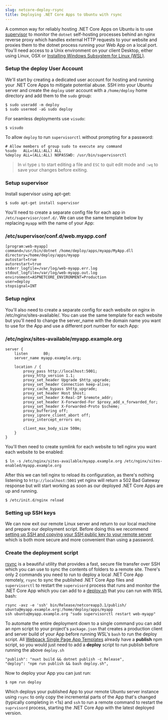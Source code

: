 ```yaml
---
slug: netcore-deploy-rsync
title: Deploying .NET Core Apps to Ubuntu with rsync
---
```


A common way for reliably hosting .NET Core Apps on Ubuntu is to use [supervisor](http://supervisord.org/index.html) to monitor the `dotnet` self-hosting processes behind an nginx reverse proxy which handles external HTTP requests to your website and proxies them to the dotnet process running your Web App on a local port. You'll need access to a Unix environment on your client Desktop, either using Linux, OSX or [Installing Windows Subsystem for Linux (WSL)](https://github.com/ServiceStack/redis-windows#option-1-install-redis-on-ubuntu-on-windows).

### Setup the deploy User Account

We'll start by creating a dedicated user account for hosting and running your .NET Core Apps to mitigate potential abuse. SSH into your Ubuntu server and create the `deploy` user account with a `/home/deploy` home directory and add them to the `sudo` group:

    $ sudo useradd -m deploy
    $ sudo usermod -aG sudo deploy

For seamless deployments use `visudo`:

    $ visudo

To allow `deploy` to run `supervisorctl` without prompting for a password:

    # Allow members of group sudo to execute any command
    %sudo   ALL=(ALL:ALL) ALL
    %deploy ALL=(ALL:ALL) NOPASSWD: /usr/bin/supervisorctl

> In vi type `i` to start editing a file and `ESC` to quit edit mode and `:wq` to save your changes before exiting.

### Setup supervisor

Install supervisor using apt-get:

    $ sudo apt-get install supervisor

You'll need to create a separate config file for each app in `/etc/supervisor/conf.d/`. We can use the same template below by replacing `myapp` with the name of your App:

### /etc/supervisor/conf.d/web.myapp.conf

    [program:web-myapp]
    command=/usr/bin/dotnet /home/deploy/apps/myapp/MyApp.dll
    directory=/home/deploy/apps/myapp
    autostart=true
    autorestart=true
    stderr_logfile=/var/log/web-myapp.err.log
    stdout_logfile=/var/log/web-myapp.out.log
    environment=ASPNETCORE_ENVIRONMENT=Production
    user=deploy
    stopsignal=INT

### Setup nginx

You'll also need to create a separate config for each website on nginx in /etc/nginx/sites-available/. You can use the same template for each website but you'll need to change the server_name with the domain name you want to use for the App and use a different port number for each App:

### /etc/nginx/sites-available/myapp.example.org

    server {
        listen       80;
        server_name myapp.example.org;

        location / {
            proxy_pass http://localhost:5001;
            proxy_http_version 1.1;
            proxy_set_header Upgrade $http_upgrade;
            proxy_set_header Connection keep-alive;
            proxy_cache_bypass $http_upgrade;
            proxy_set_header Host $host;
            proxy_set_header X-Real-IP $remote_addr;
            proxy_set_header X-Forwarded-For $proxy_add_x_forwarded_for;
            proxy_set_header X-Forwarded-Proto $scheme;
            proxy_buffering off;
            proxy_ignore_client_abort off;
            proxy_intercept_errors on;

            client_max_body_size 500m;
        }
    }

You'll then need to create symlink for each website to tell nginx you want each website to be enabled:

    $ ln -s /etc/nginx/sites-available/myapp.example.org /etc/nginx/sites-enabled/myapp.example.org


After this we can tell nginx to reload its configuration, as there's nothing listening to `http://localhost:5001` yet nginx will return a 502 Bad Gateway response but will start working as soon as our deployed .NET Core Apps are up and running.

    $ /etc/init.d/nginx reload

### Setting up SSH keys

We can now exit our remote Linux server and return to our local machine and prepare our deployment script. Before doing this we recommend [setting up SSH and copying your SSH public key to your remote server](https://www.digitalocean.com/community/tutorials/how-to-set-up-ssh-keys--2) which is both more secure and more convenient than using a password.

### Create the deployment script

[rsync](https://rsync.samba.org/) is a beautiful utility that provides a fast, secure file transfer over SSH which you can use to sync the contents of folders to a remote site. There's only 2 commands you need to run to deploy a local .NET Core App remotely, `rsync` to sync the published .NET Core App files and `supervisorctl` to restart the `supervisord` process that runs and monitor the .NET Core App which you can add to a [deploy.sh](https://github.com/NetCoreApps/TechStacks/blob/master/src/TechStacks/deploy.sh) that you can run with WSL bash:

```shell
rsync -avz -e 'ssh' bin/Release/netcoreapp3.1/publish/ ubuntu@myapp.example.org:/home/deploy/apps/myapp
ssh ubuntu@myapp.example.org "sudo supervisorctl restart web-myapp"
```

To automate the entire deployment down to a single command you can add an npm script to your project's `package.json` that creates a production client and server build of your App before running WSL's `bash` to run the deploy script. All [Webpack Single Page App Templates](/templates-single-page-apps) already have a **publish** npm script, so you would just need to add a **deploy** script to run publish before running the above `deploy.sh`

    "publish": "nuxt build && dotnet publish -c Release",
    "deploy": "npm run publish && bash deploy.sh",

Now to deploy your App you can just run:

    $ npm run deploy

Which deploys your published App to your remote Ubuntu server instance using `rsync` to only copy the incremental parts of the App that's changed (typically completing in <1s) and `ssh` to run a remote command to restart the `suprvisord` process, starting the .NET Core App with the latest deployed version.
